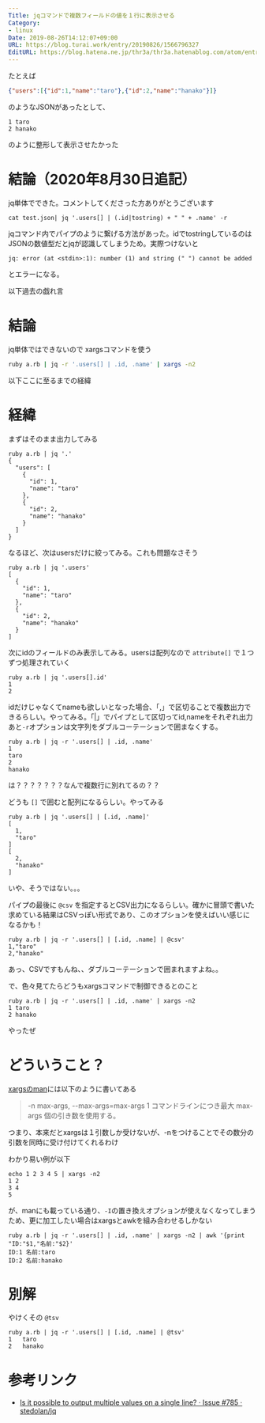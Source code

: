 ```yaml
---
Title: jqコマンドで複数フィールドの値を１行に表示させる
Category:
- linux
Date: 2019-08-26T14:12:07+09:00
URL: https://blog.turai.work/entry/20190826/1566796327
EditURL: https://blog.hatena.ne.jp/thr3a/thr3a.hatenablog.com/atom/entry/26006613405861839
---
```


たとえば

```json
{"users":[{"id":1,"name":"taro"},{"id":2,"name":"hanako"}]}
```

のようなJSONがあったとして、

```
1 taro
2 hanako
```

のように整形して表示させたかった

# 結論（2020年8月30日追記）

jq単体でできた。コメントしてくださった方ありがとうございます

```
cat test.json| jq '.users[] | (.id|tostring) + " " + .name' -r
```

jqコマンド内でパイプのように繋げる方法があった。idでtostringしているのはJSONの数値型だとjqが認識してしまうため。実際つけないと

```
jq: error (at <stdin>:1): number (1) and string (" ") cannot be added
```

とエラーになる。

以下過去の戯れ言

# 結論

jq単体ではできないので xargsコマンドを使う

```sh
ruby a.rb | jq -r '.users[] | .id, .name' | xargs -n2
```

以下ここに至るまでの経緯

# 経緯

まずはそのまま出力してみる

```
ruby a.rb | jq '.'
{
  "users": [
    {
      "id": 1,
      "name": "taro"
    },
    {
      "id": 2,
      "name": "hanako"
    }
  ]
}
```

なるほど、次はusersだけに絞ってみる。これも問題なさそう

```
ruby a.rb | jq '.users'
[
  {
    "id": 1,
    "name": "taro"
  },
  {
    "id": 2,
    "name": "hanako"
  }
]
```

次にidのフィールドのみ表示してみる。usersは配列なので `attribute[]` で１つずつ処理されていく

```
ruby a.rb | jq '.users[].id'
1
2
```

idだけじゃなくてnameも欲しいとなった場合、「,」で区切ることで複数出力できるらしい。やってみる。「|」でパイプとして区切ってid,nameをそれぞれ出力 あと`-r`オプションは文字列をダブルコーテーションで囲まなくする。

```
ruby a.rb | jq -r '.users[] | .id, .name'
1
taro
2
hanako
```

は？？？？？？？なんで複数行に別れてるの？？

どうも `[]` で囲むと配列になるらしい。やってみる

```
ruby a.rb | jq '.users[] | [.id, .name]'
[
  1,
  "taro"
]
[
  2,
  "hanako"
]
```

いや、そうではない。。。

パイプの最後に `@csv` を指定するとCSV出力になるらしい。確かに冒頭で書いた求めている結果はCSVっぽい形式であり、このオプションを使えばいい感じになるかも！

```
ruby a.rb | jq -r '.users[] | [.id, .name] | @csv'
1,"taro"
2,"hanako"
```

あっ、CSVですもんね、、ダブルコーテーションで囲まれますよね。。

で、色々見てたらどうもxargsコマンドで制御できるとのこと

```
ruby a.rb | jq -r '.users[] | .id, .name' | xargs -n2
1 taro
2 hanako
```

やったぜ

# どういうこと？

[xargsのman](https://linuxjm.osdn.jp/html/GNU_findutils/man1/xargs.1.html)には以下のように書いてある

> -n max-args, --max-args=max-args
> 1 コマンドラインにつき最大 max-args 個の引き数を使用する。 

つまり、本来だとxargsは１引数しか受けないが、-nをつけることでその数分の引数を同時に受け付けてくれるわけ

わかり易い例が以下

```
echo 1 2 3 4 5 | xargs -n2
1 2
3 4
5
```

が、manにも載っている通り、`-I`の置き換えオプションが使えなくなってしまうため、更に加工したい場合はxargsとawkを組み合わせるしかない

```
ruby a.rb | jq -r '.users[] | .id, .name' | xargs -n2 | awk '{print "ID:"$1,"名前:"$2}'
ID:1 名前:taro
ID:2 名前:hanako
```

# 別解

やけくその `@tsv`

```
ruby a.rb | jq -r '.users[] | [.id, .name] | @tsv'
1	taro
2	hanako
```

# 参考リンク

- [Is it possible to output multiple values on a single line? · Issue #785 · stedolan/jq](https://github.com/stedolan/jq/issues/785)
